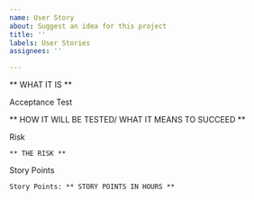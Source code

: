 ```yaml
---
name: User Story
about: Suggest an idea for this project
title: ''
labels: User Stories
assignees: ''

---
```


** WHAT IT IS **

Acceptance Test

   ** HOW IT WILL BE TESTED/ WHAT IT MEANS TO SUCCEED **

Risk

    ** THE RISK **

Story Points

    Story Points: ** STORY POINTS IN HOURS **
